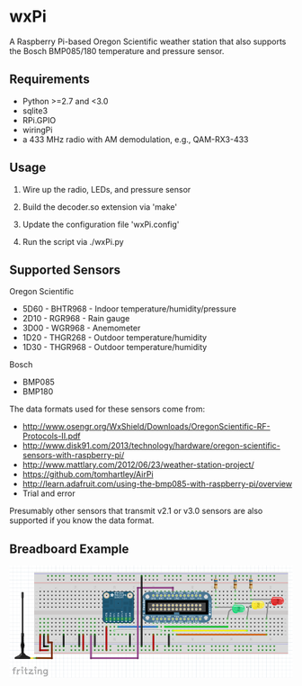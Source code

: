 wxPi
====

A Raspberry Pi-based Oregon Scientific weather station that also supports the 
Bosch BMP085/180 temperature and pressure sensor.

Requirements
------------
 * Python >=2.7 and <3.0
 * sqlite3
 * RPi.GPIO
 * wiringPi
 * a 433 MHz radio with AM demodulation, e.g., QAM-RX3-433

Usage
-----
  1) Wire up the radio, LEDs, and pressure sensor
  
  2) Build the decoder.so extension via 'make'
  
  3) Update the configuration file 'wxPi.config'
  
  4) Run the script via ./wxPi.py

Supported Sensors
-----------------
Oregon Scientific
 * 5D60 - BHTR968 - Indoor temperature/humidity/pressure
 * 2D10 - RGR968  - Rain gauge
 * 3D00 - WGR968  - Anemometer
 * 1D20 - THGR268 - Outdoor temperature/humidity
 * 1D30 - THGR968 - Outdoor temperature/humidity

Bosch
 * BMP085
 * BMP180

The data formats used for these sensors come from:
 * http://www.osengr.org/WxShield/Downloads/OregonScientific-RF-Protocols-II.pdf
 * http://www.disk91.com/2013/technology/hardware/oregon-scientific-sensors-with-raspberry-pi/
 * http://www.mattlary.com/2012/06/23/weather-station-project/
 * https://github.com/tomhartley/AirPi
 * http://learn.adafruit.com/using-the-bmp085-with-raspberry-pi/overview
 * Trial and error

Presumably other sensors that transmit v2.1 or v3.0 sensors are also supported if you 
know the data format.

Breadboard Example
------------------
![wxPi Breadboard](https://github.com/jaycedowell/wxPi/blob/nonRTL/wxPi_breadboard.png)
